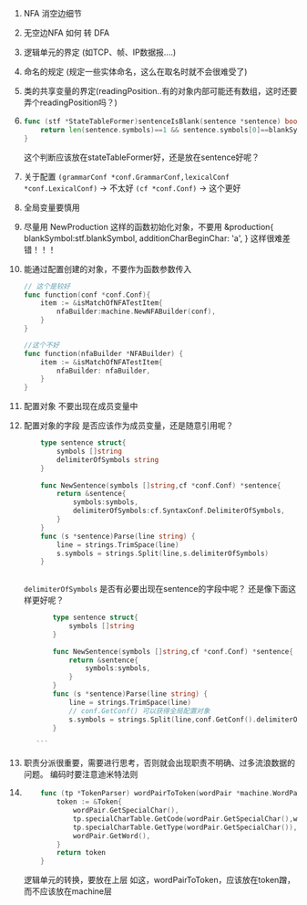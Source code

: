 1. NFA 消空边细节
2. 无空边NFA 如何 转 DFA
3. 逻辑单元的界定 (如TCP、帧、IP数据报....)
4. 命名的规定 (规定一些实体命名，这么在取名时就不会很难受了)
5. 类的共享变量的界定(readingPosition..有的对象内部可能还有数组，这时还要弄个readingPosition吗？)
6.
    ```go
    func (stf *StateTableFormer)sentenceIsBlank(sentence *sentence) bool{
        return len(sentence.symbols)==1 && sentence.symbols[0]==blankSymbol
    }
    
    ```
    这个判断应该放在stateTableFormer好，还是放在sentence好呢？
    
7. 关于配置
    `(grammarConf *conf.GrammarConf,lexicalConf *conf.LexicalConf)`  -> 不太好
    `(cf *conf.Conf)` -> 这个更好
    

8. 全局变量要慎用

9. 尽量用 NewProduction 这样的函数初始化对象，不要用
            &production{
                blankSymbol:stf.blankSymbol,
                additionCharBeginChar: 'a',
            }
    这样很难差错！！！
10. 能通过配置创建的对象，不要作为函数参数传入
    ```go
    // 这个是较好
    func function(conf *conf.Conf){
        item := &isMatchOfNFATestItem{
            nfaBuilder:machine.NewNFABuilder(conf),
        }
    }
    
    //这个不好
    func function(nfaBuilder *NFABuilder) {
        item := &isMatchOfNFATestItem{
            nfaBuilder: nfaBuilder,
        }
    }
    ```
11. 配置对象 不要出现在成员变量中
12. 配置对象的字段 是否应该作为成员变量，还是随意引用呢？
    ```go
        type sentence struct{
            symbols []string
            delimiterOfSymbols string
        }
        
        func NewSentence(symbols []string,cf *conf.Conf) *sentence{
            return &sentence{
                symbols:symbols,
                delimiterOfSymbols:cf.SyntaxConf.DelimiterOfSymbols,
            }
        }
        func (s *sentence)Parse(line string) {
            line = strings.TrimSpace(line)
            s.symbols = strings.Split(line,s.delimiterOfSymbols)
        }
   
    ```
    `delimiterOfSymbols` 是否有必要出现在sentence的字段中呢？
    还是像下面这样更好呢？
     ```go
            type sentence struct{
                symbols []string
            }
            
            func NewSentence(symbols []string,cf *conf.Conf) *sentence{
                return &sentence{
                    symbols:symbols,
                }
            }
            func (s *sentence)Parse(line string) {
                line = strings.TrimSpace(line)
                // conf.GetConf() 可以获得全局配置对象
                s.symbols = strings.Split(line,conf.GetConf().delimiterOfSymbols)
            }
    
        ```
13. 职责分派很重要，需要进行思考，否则就会出现职责不明确、过多流浪数据的问题。
    编码时要注意迪米特法则
    
14. ```go
        func (tp *TokenParser) wordPairToToken(wordPair *machine.WordPair) *Token{
        	token := &Token{
        		wordPair.GetSpecialChar(),
        		tp.specialCharTable.GetCode(wordPair.GetSpecialChar(),wordPair.GetWord()),
        		tp.specialCharTable.GetType(wordPair.GetSpecialChar()),
        		wordPair.GetWord(),
        	}
        	return token
        }
    ```
    逻辑单元的转换，要放在上层
    如这，wordPairToToken，应该放在token蹭，而不应该放在machine层

